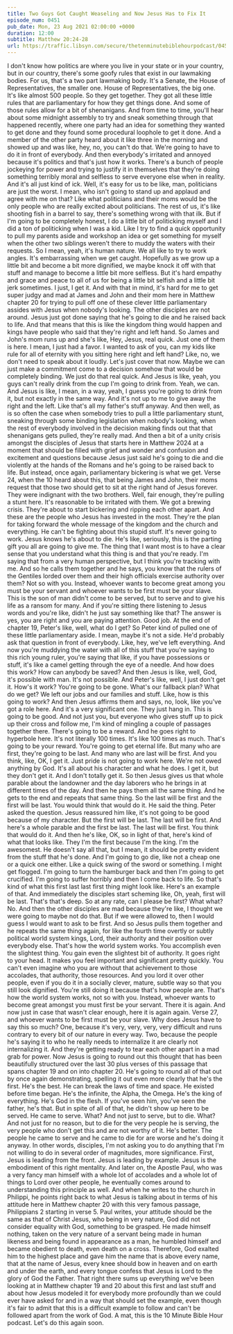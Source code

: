 ```yaml
---
title: Two Guys Got Caught Weaseling and Now Jesus Has to Fix It
episode_num: 0451
pub_date: Mon, 23 Aug 2021 02:00:00 +0000
duration: 12:00
subtitle: Matthew 20:24-28
url: https://traffic.libsyn.com/secure/thetenminutebiblehourpodcast/0451_-_Two_Guys_Got_Caught_Weaseling_and_Now_Jesus_Has_to_Fix_It.mp3
---
```


 I don't know how politics are where you live in your state or in your country, but in our country, there's some goofy rules that exist in our lawmaking bodies. For us, that's a two part lawmaking body. It's a Senate, the House of Representatives, the smaller one. House of Representatives, the big one. It's like almost 500 people. So they get together. They got all these little rules that are parliamentary for how they get things done. And some of those rules allow for a bit of shenanigans. And from time to time, you'll hear about some midnight assembly to try and sneak something through that happened recently, where one party had an idea for something they wanted to get done and they found some procedural loophole to get it done. And a member of the other party heard about it like three in the morning and showed up and was like, hey, no, you can't do that. We're going to have to do it in front of everybody. And then everybody's irritated and annoyed because it's politics and that's just how it works. There's a bunch of people jockeying for power and trying to justify it in themselves that they're doing something terribly moral and selfless to serve everyone else when in reality. And it's all just kind of ick. Well, it's easy for us to be like, man, politicians are just the worst. I mean, who isn't going to stand up and applaud and agree with me on that? Like what politicians and their moms would be the only people who are really excited about politicians. The rest of us, it's like shooting fish in a barrel to say, there's something wrong with that ilk. But if I'm going to be completely honest, I do a little bit of politicking myself and I did a ton of politicking when I was a kid. Like I try to find a quick opportunity to pull my parents aside and workshop an idea or get something for myself when the other two siblings weren't there to muddy the waters with their requests. So I mean, yeah, it's human nature. We all like to try to work angles. It's embarrassing when we get caught. Hopefully as we grow up a little bit and become a bit more dignified, we maybe knock it off with that stuff and manage to become a little bit more selfless. But it's hard empathy and grace and peace to all of us for being a little bit selfish and a little bit jerk sometimes. I just, I get it. And with that in mind, it's hard for me to get super judgy and mad at James and John and their mom here in Matthew chapter 20 for trying to pull off one of these clever little parliamentary assides with Jesus when nobody's looking. The other disciples are not around. Jesus just got done saying that he's going to die and he raised back to life. And that means that this is like the kingdom thing would happen and kings have people who said that they're right and left hand. So James and John's mom runs up and she's like, Hey, Jesus, real quick. Just one of them is here. I mean, I just had a favor. I wanted to ask of you, can my kids like rule for all of eternity with you sitting here right and left hand? Like, no, we don't need to speak about it loudly. Let's just cover that now. Maybe we can just make a commitment come to a decision somehow that would be completely binding. We just do that real quick. And Jesus is like, yeah, you guys can't really drink from the cup I'm going to drink from. Yeah, we can. And Jesus is like, I mean, in a way, yeah, I guess you're going to drink from it, but not exactly in the same way. And it's not up to me to give away the right and the left. Like that's all my father's stuff anyway. And then well, as is so often the case when somebody tries to pull a little parliamentary stunt, sneaking through some binding legislation when nobody's looking, when the rest of everybody involved in the decision making finds out that that shenanigans gets pulled, they're really mad. And then a bit of a unity crisis amongst the disciples of Jesus that starts here in Matthew 2024 at a moment that should be filled with grief and wonder and confusion and excitement and questions because Jesus just said he's going to die and die violently at the hands of the Romans and he's going to be raised back to life. But instead, once again, parliamentary bickering is what we get. Verse 24, when the 10 heard about this, that being James and John, their moms request that those two should get to sit at the right hand of Jesus forever. They were indignant with the two brothers. Well, fair enough, they're pulling a stunt here. It's reasonable to be irritated with them. We got a brewing crisis. They're about to start bickering and ripping each other apart. And these are the people who Jesus has invested in the most. They're the plan for taking forward the whole message of the kingdom and the church and everything. He can't be fighting about this stupid stuff. It's never going to work. Jesus knows he's about to die. He's like, seriously, this is the parting gift you all are going to give me. The thing that I want most is to have a clear sense that you understand what this thing is and that you're ready. I'm saying that from a very human perspective, but I think you're tracking with me. And so he calls them together and he says, you know that the rulers of the Gentiles lorded over them and their high officials exercise authority over them? Not so with you. Instead, whoever wants to become great among you must be your servant and whoever wants to be first must be your slave. This is the son of man didn't come to be served, but to serve and to give his life as a ransom for many. And if you're sitting there listening to Jesus words and you're like, didn't he just say something like that? The answer is yes, you are right and you are paying attention. Good job. At the end of chapter 19, Peter's like, well, what do I get? So Peter kind of pulled one of these little parliamentary aside. I mean, maybe it's not a side. He'd probably ask that question in front of everybody. Like, hey, we've left everything. And now you're muddying the water with all of this stuff that you're saying to this rich young ruler, you're saying that like, if you have possessions or stuff, it's like a camel getting through the eye of a needle. And how does this work? How can anybody be saved? And then Jesus is like, well, God, it's possible with man. It's not possible. And Peter's like, well, I just don't get it. How's it work? You're going to be gone. What's our fallback plan? What do we get? We left our jobs and our families and stuff. Like, how is this going to work? And then Jesus affirms them and says, no, look, like you've got a role here. And it's a very significant one. They just hang in. This is going to be good. And not just you, but everyone who gives stuff up to pick up their cross and follow me, I'm kind of mingling a couple of passages together there. There's going to be a reward. And he goes right to hyperbole here. It's not literally 100 times. It's like 100 times as much. That's going to be your reward. You're going to get eternal life. But many who are first, they're going to be last. And many who are last will be first. And you think, like, OK, I get it. Just pride is not going to work here. We're not owed anything by God. It's all about his character and what he does. I get it, but they don't get it. And I don't totally get it. So then Jesus gives us that whole parable about the landowner and the day laborers who he brings in at different times of the day. And then he pays them all the same thing. And he gets to the end and repeats that same thing. So the last will be first and the first will be last. You would think that would do it. He said the thing. Peter asked the question. Jesus reassured him like, it's not going to be good because of my character. But the first will be last. The last will be first. And here's a whole parable and the first be last. The last will be first. You think that would do it. And then he's like, OK, so in light of that, here's kind of what that looks like. They I'm the first because I'm the king. I'm the awesomest. He doesn't say all that, but I mean, it should be pretty evident from the stuff that he's done. And I'm going to go die, like not a cheap one or a quick one either. Like a quick swing of the sword or something. I might get flogged. I'm going to turn the hamburger back and then I'm going to get crucified. I'm going to suffer horribly and then I come back to life. So that's kind of what this first last last first thing might look like. Here's an example of that. And immediately the disciples start scheming like, Oh, yeah, first will be last. That's that's deep. So at any rate, can I please be first? What what? No. And then the other disciples are mad because they're like, I thought we were going to maybe not do that. But if we were allowed to, then I would guess I would want to ask to be first. And so Jesus pulls them together and he repeats the same thing again, for like the fourth time overtly or subtly political world system kings, Lord, their authority and their position over everybody else. That's how the world system works. You accomplish even the slightest thing. You gain even the slightest bit of authority. It goes right to your head. It makes you feel important and significant pretty quickly. You can't even imagine who you are without that achievement to those accolades, that authority, those resources. And you lord it over other people, even if you do it in a socially clever, mature, subtle way so that you still look dignified. You're still doing it because that's how people are. That's how the world system works, not so with you. Instead, whoever wants to become great amongst you must first be your servant. There it is again. And now just in case that wasn't clear enough, here it is again again. Verse 27, and whoever wants to be first must be your slave. Why does Jesus have to say this so much? One, because it's very, very, very, very difficult and runs contrary to every bit of our nature in every way. Two, because the people he's saying it to who he really needs to internalize it are clearly not internalizing it. And they're getting ready to tear each other apart in a mad grab for power. Now Jesus is going to round out this thought that has been beautifully structured over the last 30 plus verses of this passage that spans chapter 19 and on into chapter 20. He's going to round all of that out by once again demonstrating, spelling it out even more clearly that he's the first. He's the best. He can break the laws of time and space. He existed before time began. He's the infinite, the Alpha, the Omega. He's the king of everything. He's God in the flesh. If you've seen him, you've seen the father, he's that. But in spite of all of that, he didn't show up here to be served. He came to serve. What? And not just to serve, but to die. What? And not just for no reason, but to die for the very people he is serving, the very people who don't get this and are not worthy of it. He's better. The people he came to serve and he came to die for are worse and he's doing it anyway. In other words, disciples, I'm not asking you to do anything that I'm not willing to do in several order of magnitudes, more significance. First, Jesus is leading from the front. Jesus is leading by example. Jesus is the embodiment of this right mentality. And later on, the Apostle Paul, who was a very fancy man himself with a whole lot of accolades and a whole lot of things to Lord over other people, he eventually comes around to understanding this principle as well. And when he writes to the church in Philippi, he points right back to what Jesus is talking about in terms of his attitude here in Matthew chapter 20 with this very famous passage, Philippians 2 starting in verse 5. Paul writes, your attitude should be the same as that of Christ Jesus, who being in very nature, God did not consider equality with God, something to be grasped. He made himself nothing, taken on the very nature of a servant being made in human likeness and being found in appearance as a man, he humbled himself and became obedient to death, even death on a cross. Therefore, God exalted him to the highest place and gave him the name that is above every name, that at the name of Jesus, every knee should bow in heaven and on earth and under the earth, and every tongue confess that Jesus is Lord to the glory of God the Father. That right there sums up everything we've been looking at in Matthew chapter 19 and 20 about this first and last stuff and about how Jesus modeled it for everybody more profoundly than we could ever have asked for and in a way that should set the example, even though it's fair to admit that this is a difficult example to follow and can't be followed apart from the work of God. A mat, this is the 10 Minute Bible Hour podcast. Let's do this again soon.
